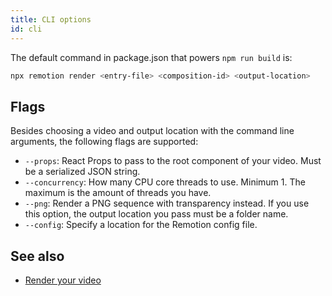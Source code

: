 ```yaml
---
title: CLI options
id: cli
---
```


The default command in package.json that powers `npm run build` is:

```bash
npx remotion render <entry-file> <composition-id> <output-location>
```

## Flags

Besides choosing a video and output location with the command line arguments, the following flags are supported:

- `--props`: React Props to pass to the root component of your video. Must be a serialized JSON string.
- `--concurrency`: How many CPU core threads to use. Minimum 1. The maximum is the amount of threads you have.
- `--png`: Render a PNG sequence with transparency instead. If you use this option, the output location you pass must be a folder name.
- `--config`: Specify a location for the Remotion config file.

## See also

- [Render your video](render)
